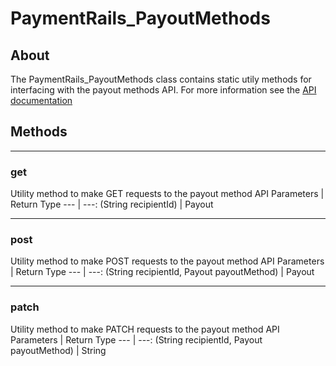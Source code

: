 # PaymentRails_PayoutMethods

## **About**
The PaymentRails_PayoutMethods class contains static utily methods for interfacing with the payout methods API. For more information see the [API documentation](http://docs.paymentrails.com/#payout-methods)

## **Methods**
---
### **get**
Utility method to make GET requests to the payout method API
Parameters | Return Type
--- | ---:
(String recipientId) | Payout

---
### **post**
Utility method to make POST requests to the payout method API
Parameters | Return Type
--- | ---:
(String recipientId, Payout payoutMethod) | Payout

---
### **patch**
Utility method to make PATCH requests to the payout method API
Parameters | Return Type
--- | ---:
(String recipientId, Payout payoutMethod) | String

